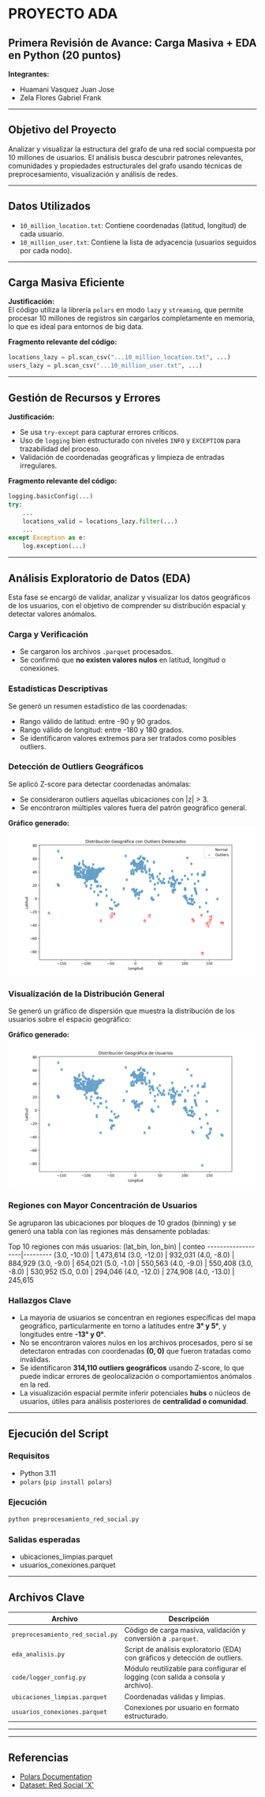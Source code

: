 # PROYECTO ADA  
## Primera Revisión de Avance: Carga Masiva + EDA en Python (20 puntos)

**Integrantes:**  
- Huamani Vasquez Juan Jose  
- Zela Flores Gabriel Frank  

---

##  Objetivo del Proyecto

Analizar y visualizar la estructura del grafo de una red social compuesta por 10 millones de usuarios. El análisis busca descubrir patrones relevantes, comunidades y propiedades estructurales del grafo usando técnicas de preprocesamiento, visualización y análisis de redes.

---

##  Datos Utilizados

- `10_million_location.txt`: Contiene coordenadas (latitud, longitud) de cada usuario.
- `10_million_user.txt`: Contiene la lista de adyacencia (usuarios seguidos por cada nodo).

---

## Carga Masiva Eficiente

**Justificación:**  
El código utiliza la librería `polars` en modo `lazy` y `streaming`, que permite procesar 10 millones de registros sin cargarlos completamente en memoria, lo que es ideal para entornos de big data.

**Fragmento relevante del código:**
```python
locations_lazy = pl.scan_csv("...10_million_location.txt", ...)
users_lazy = pl.scan_csv("...10_million_user.txt", ...)
```

---

## Gestión de Recursos y Errores

**Justificación:**  
- Se usa `try-except` para capturar errores críticos.
- Uso de `logging` bien estructurado con niveles `INFO` y `EXCEPTION` para trazabilidad del proceso.
- Validación de coordenadas geográficas y limpieza de entradas irregulares.

**Fragmento relevante del código:**
```python
logging.basicConfig(...)  
try:
    ...
    locations_valid = locations_lazy.filter(...)
    ...
except Exception as e:
    log.exception(...)
```

---

##  Análisis Exploratorio de Datos (EDA)

Esta fase se encargó de validar, analizar y visualizar los datos geográficos de los usuarios, con el objetivo de comprender su distribución espacial y detectar valores anómalos.

### Carga y Verificación
- Se cargaron los archivos `.parquet` procesados.
- Se confirmó que **no existen valores nulos** en latitud, longitud o conexiones.

### Estadísticas Descriptivas
Se generó un resumen estadístico de las coordenadas:

- Rango válido de latitud: entre -90 y 90 grados.
- Rango válido de longitud: entre -180 y 180 grados.
- Se identificaron valores extremos para ser tratados como posibles outliers.

### Detección de Outliers Geográficos
Se aplicó Z-score para detectar coordenadas anómalas:

- Se consideraron outliers aquellas ubicaciones con |z| > 3.
- Se encontraron múltiples valores fuera del patrón geográfico general.

**Gráfico generado:**  
![Distribución con Outliers](GRAFICOS/distribucion_outliers.png)

### Visualización de la Distribución General
Se generó un gráfico de dispersión que muestra la distribución de los usuarios sobre el espacio geográfico:

**Gráfico generado:**  
![Distribución Geográfica](GRAFICOS/distribucion_geografica.png)

### Regiones con Mayor Concentración de Usuarios
Se agruparon las ubicaciones por bloques de 10 grados (binning) y se generó una tabla con las regiones más densamente pobladas:

Top 10 regiones con más usuarios:
(lat_bin, lon_bin) | conteo
-------------------|---------
(3.0, -10.0)       | 1,473,614
(3.0, -12.0)       |   932,031
(4.0, -8.0)        |   884,929
(3.0, -9.0)        |   654,021
(5.0, -1.0)        |   550,563
(4.0, -9.0)        |   550,408
(3.0, -8.0)        |   530,952
(5.0, 0.0)         |   294,046
(4.0, -12.0)       |   274,908
(4.0, -13.0)       |   245,615


### Hallazgos Clave

- La mayoría de usuarios se concentran en regiones específicas del mapa geográfico, particularmente en torno a latitudes entre **3° y 5°**, y longitudes entre **-13° y 0°**.
- No se encontraron valores nulos en los archivos procesados, pero sí se detectaron entradas con coordenadas **(0, 0)** que fueron tratadas como inválidas.
- Se identificaron **314,110 outliers geográficos** usando Z-score, lo que puede indicar errores de geolocalización o comportamientos anómalos en la red.
- La visualización espacial permite inferir potenciales **hubs** o núcleos de usuarios, útiles para análisis posteriores de **centralidad o comunidad**.
---

##  Ejecución del Script

### Requisitos
- Python 3.11
- `polars` (`pip install polars`)

### Ejecución
```bash
python preprocesamiento_red_social.py
```

### Salidas esperadas
- ubicaciones_limpias.parquet
- usuarios_conexiones.parquet

---

##  Archivos Clave

| Archivo                        | Descripción                                                                 |
|-------------------------------|-----------------------------------------------------------------------------|
| `preprocesamiento_red_social.py` | Código de carga masiva, validación y conversión a `.parquet`.               |
| `eda_analisis.py`             | Script de análisis exploratorio (EDA) con gráficos y detección de outliers. |
| `code/logger_config.py`       | Módulo reutilizable para configurar el logging (con salida a consola y archivo). |
| `ubicaciones_limpias.parquet` | Coordenadas válidas y limpias.                                              |
| `usuarios_conexiones.parquet` | Conexiones por usuario en formato estructurado.                             |


---

---

##  Referencias

- [Polars Documentation](https://pola-rs.github.io/polars/)
- [Dataset: Red Social 'X'](https://drive.google.com/drive/folders/1XvzgZ3NKo3EruGOHDirM6bQwfc8fejpl?usp=sharing)
